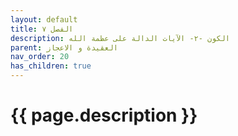 ```yaml
---
layout: default
title: الفصل ٧
description: الكون -٢- الآيات الدالة على عظمة الله
parent: العقيدة و الاعجاز
nav_order: 20
has_children: true
---
```


# {{ page.description }}
